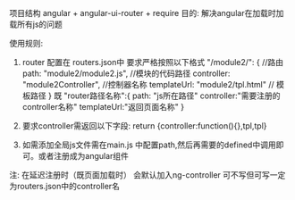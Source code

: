 项目结构
angular + angular-ui-router + require
目的:
解决angular在加载时加载所有js的问题

使用规则:
1. router 配置在 routers.json中 要求严格按照以下格式
"/module2/": {                           //路由
     path: "module2/module2.js",         //模块的代码路径
     controller: "module2Controller",     //控制器名称
     templateUrl: "module2/tpl.html"      // 模板路径
}
既
"router路径名称":{
    path: "js所在路径"
    controller:"需要注册的controller名称"
    templateUrl:"返回页面名称"
}

2. 要求controller需返回以下字段:
return {controller:function(){},tpl,tpl}

3. 如需添加全局js文件需在main.js 中配置path,然后再需要的defined中调用即可。或者注册成为angular组件

注: 在延迟注册时（既页面加载时） 会默认加入ng-controller    可不写但可写一定为routers.json中的controller名
